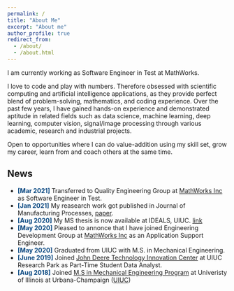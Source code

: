 ```yaml
---
permalink: /
title: "About Me"
excerpt: "About me"
author_profile: true
redirect_from: 
  - /about/
  - /about.html
---
```


I am currently working as Software Engineer in Test at MathWorks. 

I love to code and play with numbers. Therefore obsessed with scientific computing and artificial intelligence applications, as they provide perfect blend of problem-solving, mathematics, and coding experience. Over the past few years, I have gained hands-on experience and demonstrated aptitude in related fields such as data science, machine learning, deep learning, computer vision, signal/image processing through various academic, research and industrial projects.

Open to opportunities where I can do value-addition using my skill set, grow my career, learn from and coach others at the same time.

## News

* **<span style="color: #084780;">[Mar 2021]</span>** 
Transferred to Quality Engineering Group at [MathWorks Inc](https://www.mathworks.com/) as Software Engineer in Test.
* **<span style="color: #084780;">[Jan 2021]</span>** 
My reasearch work got published in Journal of Manufacturing Processes, [paper](https://www.sciencedirect.com/science/article/abs/pii/S1526612520308860).
* **<span style="color: #084780;">[Aug 2020]</span>** 
My MS thesis is now available at IDEALS, UIUC. [link](https://www.ideals.illinois.edu/handle/2142/108054)
* **<span style="color: #084780;">[May 2020]</span>** 
Pleased to annonce that I have joined Engineering Development Group at [MathWorks Inc](https://www.mathworks.com/) as an Application Support Engineer.
* **<span style="color: #084780;">[May 2020]</span>** 
Graduated from UIUC with M.S. in Mechanical Engineering.
* **<span style="color: #084780;">[June 2019]</span>**
Joined [John Deere Technology Innovation Center](https://researchpark.illinois.edu/tenant_directory/john-deere-technology-innovation-center/) at UIUC Research Park as Part-Time Student Data Analyst.
* **<span style="color: #084780;">[Aug 2018]</span>** 
Joined [M.S in Mechanical Engineering Program](https://mechse.illinois.edu/) at Univeristy of Illinois at Urbana-Champaign ([UIUC](https://illinois.edu/))

